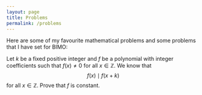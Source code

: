 ```yaml
---
layout: page
title: Problems
permalink: /problems
---
```


<style TYPE="text/css">
code.has-jax {font: inherit; font-size: 100%; background: inherit; border: inherit;}
</style>
<script type="text/x-mathjax-config">
MathJax.Hub.Config({
    tex2jax: {
        inlineMath: [['$','$'], ['\\(','\\)']],
        skipTags: ['script', 'noscript', 'style', 'textarea', 'pre'] // removed 'code' entry
    }
});
MathJax.Hub.Queue(function() {
    var all = MathJax.Hub.getAllJax(), i;
    for(i = 0; i < all.length; i += 1) {
        all[i].SourceElement().parentNode.className += ' has-jax';
    }
});
</script>
<script type="text/javascript" src="https://cdnjs.cloudflare.com/ajax/libs/mathjax/2.7.4/MathJax.js?config=TeX-AMS_HTML-full"></script>

Here are some of my favourite mathematical problems and some problems that I have set for BIMO:

Let $k$ be a fixed positive integer and $f$ be a polynomial with integer coefficients such that $f(x) \neq 0$
for all $x \in \mathbb{Z}$. We know that
$$f(x) \mid f(x + k)$$
for all $x \in \mathbb{Z}$. Prove that $f$ is constant.
